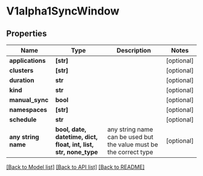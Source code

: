# V1alpha1SyncWindow


## Properties
Name | Type | Description | Notes
------------ | ------------- | ------------- | -------------
**applications** | **[str]** |  | [optional] 
**clusters** | **[str]** |  | [optional] 
**duration** | **str** |  | [optional] 
**kind** | **str** |  | [optional] 
**manual_sync** | **bool** |  | [optional] 
**namespaces** | **[str]** |  | [optional] 
**schedule** | **str** |  | [optional] 
**any string name** | **bool, date, datetime, dict, float, int, list, str, none_type** | any string name can be used but the value must be the correct type | [optional]

[[Back to Model list]](../README.md#documentation-for-models) [[Back to API list]](../README.md#documentation-for-api-endpoints) [[Back to README]](../README.md)


